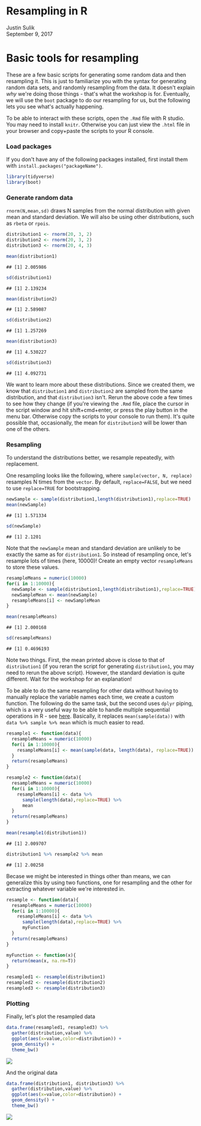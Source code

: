 # Resampling in R
Justin Sulik  
September 9, 2017  



# Basic tools for resampling

These are a few basic scripts for generating some random data and then resampling it. This is just to familiarize you with the syntax for generating random data sets, and randomly resampling from the data. It doesn't explain *why* we're doing those things - that's what the workshop is for. Eventually, we will use the `boot` package to do our resampling for us, but the following lets you see what's actually happening. 

To be able to interact with these scripts, open the `.Rmd` file with R studio. You may need to install `knitr`. Otherwise you can just view the `.html` file in your browser and copy+paste the scripts to your R console. 

### Load packages

If you don't have any of the following packages installed, first install them with `install.packages("packageName")`. 


```r
library(tidyverse)
library(boot)
```

### Generate random data

`rnorm(N,mean,sd)` draws N samples from the normal distribution with given mean and standard deviation. We will also be using other distributions, such as `rbeta` or `rpois`. 


```r
distribution1 <- rnorm(20, 3, 2)
distribution2 <- rnorm(20, 3, 2)
distribution3 <- rnorm(20, 4, 3)

mean(distribution1)
```

```
## [1] 2.005986
```

```r
sd(distribution1)
```

```
## [1] 2.139234
```

```r
mean(distribution2)
```

```
## [1] 2.589087
```

```r
sd(distribution2)
```

```
## [1] 1.257269
```

```r
mean(distribution3)
```

```
## [1] 4.530227
```

```r
sd(distribution3)
```

```
## [1] 4.092731
```

We want to learn more about these distributions. Since we created them, we know that `distribution1` and `distribution2` are sampled from the same distribution, and that `distribution3` isn't. Rerun the above code a few times to see how they change (if you're viewing the `.Rmd` file, place the cursor in the script window and hit shift+cmd+enter, or press the play button in the menu bar. Otherwise copy the scripts to your console to run them). It's quite possible that, occasionally, the mean for `distribution3` will be lower than one of the others. 

### Resampling 

To understand the distributions better, we resample repeatedly, with replacement. 

One resampling looks like the following, where `sample(vector, N, replace)` resamples N times from the `vector`. By default, `replace=FALSE`, but we need to use `replace=TRUE` for bootstrapping. 


```r
newSample <- sample(distribution1,length(distribution1),replace=TRUE)
mean(newSample)
```

```
## [1] 1.571334
```

```r
sd(newSample)
```

```
## [1] 2.1201
```

Note that the `newSample` mean and standard deviation are unlikely to be exactly the same as for `distribution1`. So instead of resampling once, let's resample lots of times (here, 10000)! Create an empty vector `resampleMeans` to store these values.


```r
resampleMeans = numeric(10000)
for(i in 1:10000){
  newSample <- sample(distribution1,length(distribution1),replace=TRUE)
  newSampleMean <- mean(newSample)
  resampleMeans[i] <- newSampleMean
}

mean(resampleMeans)
```

```
## [1] 2.000168
```

```r
sd(resampleMeans)
```

```
## [1] 0.4696193
```

Note two things. First, the mean printed above is close to that of `distribution1` (if you reran the script for generating `distribution1`, you may need to rerun the above script). However, the standard deviation is quite different. Wait for the workshop for an explanation!

To be able to do the same resampling for other data without having to manually replace the variable names each time, we create a custom function. The following do the same task, but the second uses `dplyr` piping, which is a very useful way to be able to handle multiple sequential operations in R - see [here](https://rpubs.com/justmarkham/dplyr-tutorial). Basically, it replaces `mean(sample(data))` with `data %>% sample %>% mean` which is much easier to read. 


```r
resample1 <- function(data){
  resampleMeans = numeric(10000)
  for(i in 1:10000){
    resampleMeans[i] <- mean(sample(data, length(data), replace=TRUE))
  }
  return(resampleMeans)
}

resample2 <- function(data){
  resampleMeans = numeric(10000)
  for(i in 1:10000){
    resampleMeans[i] <- data %>%
      sample(length(data),replace=TRUE) %>%
      mean
  }
  return(resampleMeans)
}

mean(resample1(distribution1))
```

```
## [1] 2.009707
```

```r
distribution1 %>% resample2 %>% mean
```

```
## [1] 2.00258
```

Becase we might be interested in things other than means, we can generalize this by using two functions, one for resampling and the other for extracting whatever variable we're interested in.


```r
resample <- function(data){
  resampleMeans = numeric(10000)
  for(i in 1:10000){
    resampleMeans[i] <- data %>%
      sample(length(data),replace=TRUE) %>%
      myFunction
  }
  return(resampleMeans)
}

myFunction <- function(x){
  return(mean(x, na.rm=T))
}

resampled1 <- resample(distribution1)
resampled2 <- resample(distribution2)
resampled3 <- resample(distribution3)
```

### Plotting

Finally, let's plot the resampled data


```r
data.frame(resampled1, resampled3) %>%
  gather(distribution,value) %>%
  ggplot(aes(x=value,color=distribution)) +
  geom_density() + 
  theme_bw()
```

![](unnamed-chunk-7-1.png)<!-- -->

And the original data


```r
data.frame(distribution1, distribution3) %>%
  gather(distribution,value) %>%
  ggplot(aes(x=value,color=distribution)) +
  geom_density() + 
  theme_bw()
```

![](unnamed-chunk-8-1.png)<!-- -->

